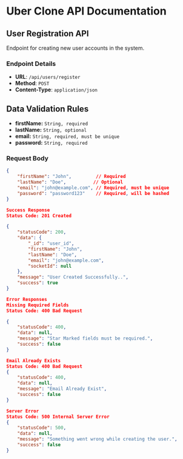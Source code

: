 # Uber Clone API Documentation

## User Registration API

Endpoint for creating new user accounts in the system.

### Endpoint Details

- **URL**: `/api/users/register`
- **Method**: `POST`
- **Content-Type**: `application/json`

## Data Validation Rules
- **firstName:** `String, required`
- **lastName:** `String, optional`
- **email:** `String, required, must be unique`
- **password:** `String, required`

### Request Body

```json
{
    "firstName": "John",         // Required
    "lastName": "Doe",          // Optional
    "email": "john@example.com", // Required, must be unique
    "password": "password123"    // Required, will be hashed
}

Success Response
Status Code: 201 Created

{
    "statusCode": 200,
    "data": {
        "_id": "user_id",
        "firstName": "John",
        "lastName": "Doe",
        "email": "john@example.com",
        "socketId": null
    },
    "message": "User Created Successfully..",
    "success": true
}

Error Responses
Missing Required Fields
Status Code: 400 Bad Request

{
    "statusCode": 400,
    "data": null,
    "message": "Star Marked fields must be required.",
    "success": false
}

Email Already Exists
Status Code: 400 Bad Request
{
    "statusCode": 400,
    "data": null,
    "message": "Email Already Exist",
    "success": false
}

Server Error
Status Code: 500 Internal Server Error
{
    "statusCode": 500,
    "data": null,
    "message": "Something went wrong while creating the user.",
    "success": false
}